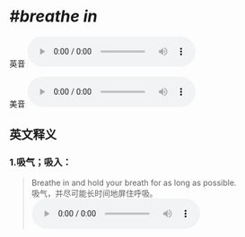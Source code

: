 # ***\#breathe in*** 
英音
<audio src="./media/breathe in1_AAC.aac" controls="controls"></audio>

美音
<audio src="./media/breathe in2_AAC.aac" controls="controls"></audio>



  

英文释义
---
### 1.**吸气；吸入：**  

 > Breathe in and hold your breath for as long as possible.   
 > 吸气，并尽可能长时间地屏住呼吸。    
<audio src="./media/3-breathe.aac" controls="controls"></audio>


